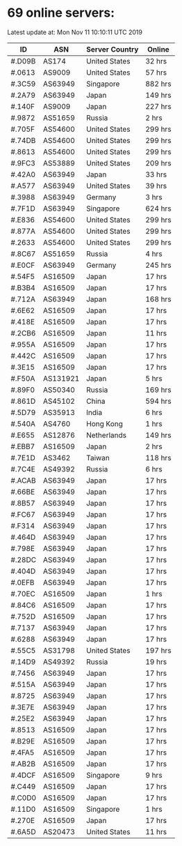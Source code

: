 # 69 online servers:

Latest update at: Mon Nov 11 10:10:11 UTC 2019

| ID | ASN | Server Country | Online |
| -- | --- | -------------- | ------ |
| #.D09B | AS174 | United States | 32 hrs |
| #.0613 | AS9009 | United States | 57 hrs |
| #.3C59 | AS63949 | Singapore | 882 hrs |
| #.2A79 | AS63949 | Japan | 149 hrs |
| #.140F | AS9009 | Japan | 227 hrs |
| #.9872 | AS51659 | Russia | 2 hrs |
| #.705F | AS54600 | United States | 299 hrs |
| #.74DB | AS54600 | United States | 299 hrs |
| #.8613 | AS54600 | United States | 299 hrs |
| #.9FC3 | AS53889 | United States | 209 hrs |
| #.42A0 | AS63949 | Japan | 33 hrs |
| #.A577 | AS63949 | United States | 39 hrs |
| #.3988 | AS63949 | Germany | 3 hrs |
| #.7F1D | AS63949 | Singapore | 624 hrs |
| #.E836 | AS54600 | United States | 299 hrs |
| #.877A | AS54600 | United States | 299 hrs |
| #.2633 | AS54600 | United States | 299 hrs |
| #.8C67 | AS51659 | Russia | 4 hrs |
| #.E0CF | AS63949 | Germany | 245 hrs |
| #.54F5 | AS16509 | Japan | 17 hrs |
| #.B3B4 | AS16509 | Japan | 17 hrs |
| #.712A | AS63949 | Japan | 168 hrs |
| #.6E62 | AS16509 | Japan | 17 hrs |
| #.418E | AS16509 | Japan | 17 hrs |
| #.2CB6 | AS16509 | Japan | 11 hrs |
| #.955A | AS16509 | Japan | 17 hrs |
| #.442C | AS16509 | Japan | 17 hrs |
| #.3E15 | AS16509 | Japan | 17 hrs |
| #.F50A | AS131921 | Japan | 5 hrs |
| #.89F0 | AS50340 | Russia | 169 hrs |
| #.861D | AS45102 | China | 594 hrs |
| #.5D79 | AS35913 | India | 6 hrs |
| #.540A | AS4760 | Hong Kong | 1 hrs |
| #.E655 | AS12876 | Netherlands | 149 hrs |
| #.EBB7 | AS16509 | Japan | 2 hrs |
| #.7E1D | AS3462 | Taiwan | 118 hrs |
| #.7C4E | AS49392 | Russia | 6 hrs |
| #.ACAB | AS63949 | Japan | 17 hrs |
| #.66BE | AS63949 | Japan | 17 hrs |
| #.8B57 | AS63949 | Japan | 17 hrs |
| #.FC67 | AS63949 | Japan | 17 hrs |
| #.F314 | AS63949 | Japan | 17 hrs |
| #.464D | AS63949 | Japan | 17 hrs |
| #.798E | AS63949 | Japan | 17 hrs |
| #.28DC | AS63949 | Japan | 17 hrs |
| #.404D | AS63949 | Japan | 17 hrs |
| #.0EFB | AS63949 | Japan | 17 hrs |
| #.70EC | AS16509 | Japan | 1 hrs |
| #.84C6 | AS16509 | Japan | 17 hrs |
| #.752D | AS16509 | Japan | 17 hrs |
| #.7137 | AS63949 | Japan | 17 hrs |
| #.6288 | AS63949 | Japan | 17 hrs |
| #.55C5 | AS31798 | United States | 197 hrs |
| #.14D9 | AS49392 | Russia | 19 hrs |
| #.7456 | AS63949 | Japan | 17 hrs |
| #.515A | AS63949 | Japan | 17 hrs |
| #.8725 | AS63949 | Japan | 17 hrs |
| #.3E7E | AS63949 | Japan | 17 hrs |
| #.25E2 | AS63949 | Japan | 17 hrs |
| #.8513 | AS16509 | Japan | 17 hrs |
| #.B29E | AS16509 | Japan | 17 hrs |
| #.4FA5 | AS16509 | Japan | 17 hrs |
| #.AB2B | AS16509 | Japan | 17 hrs |
| #.4DCF | AS16509 | Singapore | 9 hrs |
| #.C449 | AS16509 | Japan | 17 hrs |
| #.C0D0 | AS16509 | Japan | 17 hrs |
| #.11D0 | AS16509 | Singapore | 1 hrs |
| #.270E | AS16509 | Japan | 17 hrs |
| #.6A5D | AS20473 | United States | 11 hrs |

